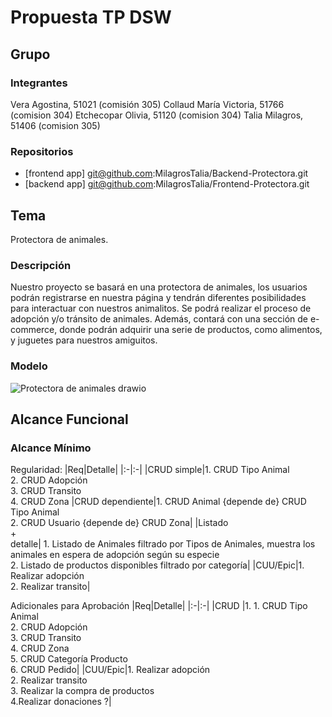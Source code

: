 # Propuesta TP DSW

## Grupo
### Integrantes

Vera Agostina, 51021 (comisión 305)
Collaud María Victoria, 51766 (comision 304)
Etchecopar Olivia, 51120 (comision 304)
Talia Milagros, 51406 (comision 305)


### Repositorios
* [frontend app] git@github.com:MilagrosTalia/Backend-Protectora.git
* [backend app] git@github.com:MilagrosTalia/Frontend-Protectora.git
  
## Tema

Protectora de animales. 

### Descripción

Nuestro proyecto se basará en una protectora de animales, los usuarios podrán registrarse en nuestra página y tendrán diferentes posibilidades para interactuar con nuestros animalitos. Se podrá realizar el proceso de adopción y/o tránsito de animales. Además, contará con una sección de e-commerce, donde podrán adquirir una serie de productos, como alimentos, y juguetes para nuestros amiguitos.

### Modelo

![Protectora de animales drawio](https://github.com/user-attachments/assets/b14cae83-61fa-440d-9eab-9192ac4c2798)



## Alcance Funcional 

### Alcance Mínimo

Regularidad:
|Req|Detalle|
|:-|:-|
|CRUD simple|1. CRUD Tipo Animal <br>2. CRUD Adopción <br>3. CRUD Transito <br> 4. CRUD Zona 
|CRUD dependiente|1. CRUD Animal {depende de} CRUD Tipo Animal <br>2. CRUD Usuario {depende de} CRUD Zona|
|Listado<br>+<br>detalle| 1. Listado de Animales filtrado por Tipos de Animales, muestra los animales en espera de adopción según su especie <br> 2. Listado de productos disponibles filtrado por categoría|
|CUU/Epic|1. Realizar adopción <br>2. Realizar transito|


Adicionales para Aprobación
|Req|Detalle|
|:-|:-|
|CRUD |1. 1. CRUD Tipo Animal <br>2. CRUD Adopción <br>3. CRUD Transito <br>4. CRUD Zona <br>5. CRUD Categoría Producto <br>6. CRUD Pedido|
|CUU/Epic|1. Realizar adopción <br>2. Realizar transito<br>3. Realizar la compra de productos<br> 4.Realizar donaciones ?|



